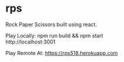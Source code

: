 # rps
Rock Paper Scissors built using react.

Play Locally:
npm run build && npm start  
http://localhost:3001

Play Remote At:
https://rps518.herokuapp.com